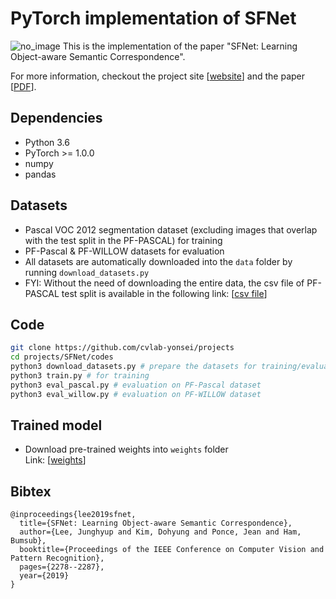 # PyTorch implementation of SFNet

<img src="../SFNet_files/method.png" alt="no_image"/>
This is the implementation of the paper "SFNet: Learning Object-aware Semantic Correspondence".

For more information, checkout the project site [[website](https://cvlab.yonsei.ac.kr/projects/SFNet/)] and the paper [[PDF](http://openaccess.thecvf.com/content_CVPR_2019/papers/Lee_SFNet_Learning_Object-Aware_Semantic_Correspondence_CVPR_2019_paper.pdf)].

## Dependencies
* Python 3.6
* PyTorch >= 1.0.0
* numpy
* pandas

## Datasets
* Pascal VOC 2012 segmentation dataset (excluding images that overlap with the test split in the PF-PASCAL) for training
* PF-Pascal & PF-WILLOW datasets for evaluation
* All datasets are automatically downloaded into the ``data`` folder by running ``download_datasets.py``
* FYI: Without the need of downloading the entire data, the csv file of PF-PASCAL test split is available in the following link: [[csv file](https://drive.google.com/open?id=1cdw5XaMfq3rptwIFNmzOnykUozUZfIMj)]

## Code
```bash
git clone https://github.com/cvlab-yonsei/projects
cd projects/SFNet/codes
python3 download_datasets.py # prepare the datasets for training/evaluation
python3 train.py # for training
python3 eval_pascal.py # evaluation on PF-Pascal dataset
python3 eval_willow.py # evaluation on PF-WILLOW dataset
```

## Trained model
* Download pre-trained weights into ``weights`` folder <br>Link: [[weights](https://drive.google.com/a/yonsei.ac.kr/file/d/1RmVcrla-7qUYVxRdr6ngqRmmu2RK-qrk/view?usp=sharing)]

## Bibtex
```
@inproceedings{lee2019sfnet,
  title={SFNet: Learning Object-aware Semantic Correspondence},
  author={Lee, Junghyup and Kim, Dohyung and Ponce, Jean and Ham, Bumsub},
  booktitle={Proceedings of the IEEE Conference on Computer Vision and Pattern Recognition},
  pages={2278--2287},
  year={2019}
}
```
